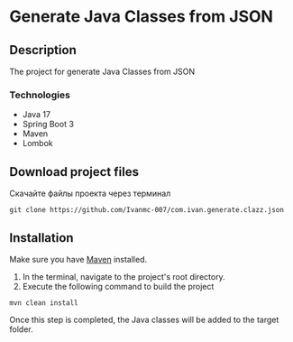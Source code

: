 # Generate Java Classes from JSON

## Description

The project for generate Java Classes from JSON

### Technologies

* Java 17
* Spring Boot 3
* Maven
* Lombok

## Download project files

Скачайте файлы проекта через терминал

```
git clone https://github.com/Ivanmc-007/com.ivan.generate.clazz.json
```

## Installation

Make sure you have [Maven](https://maven.apache.org/) installed.

1. In the terminal, navigate to the project's root directory.
2. Execute the following command to build the project

```
mvn clean install
```

Once this step is completed, the Java classes will be added to the target folder.